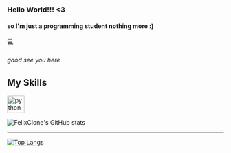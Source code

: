 ### Hello World!!! <3

#### so I'm just a programming student nothing more :)
:computer:
###### good see you here 

## My Skills
<img src="https://cdn.jsdelivr.net/gh/devicons/devicon/icons/python/python-original.svg" alt="python" width="40" height="40" style="max-width:100%;"></img>

![FelixClone's GitHub stats](https://github-readme-stats.vercel.app/api?username=FelixClone&show_icons=true&theme=tokyonight)

------------------------------------------------------------------------------------------------------------------------------------------------------------

[![Top Langs](https://github-readme-stats.vercel.app/api/top-langs/?username=FelixClone&layout=compact)](https://github.com/anuraghazra/github-readme-stats)


<!--
**FelixClone/FelixClone** is a ✨ _special_ ✨ repository because its `README.md` (this file) appears on your GitHub profile.

Here are some ideas to get you started:

- 🔭 I’m currently working on ...
- 🌱 I’m currently learning ...
- 👯 I’m looking to collaborate on ...
- 🤔 I’m looking for help with ...
- 💬 Ask me about ...
- 📫 How to reach me: ...
- 😄 Pronouns: ...
- ⚡ Fun fact: ...
-->
